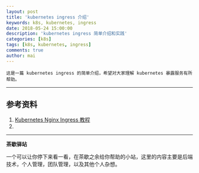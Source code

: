 ```yaml
---
layout: post
title: 'kubernetes ingress 介绍'
keywords: k8s, kubernetes, ingress
date: 2018-05-24 15:00:00
description: 'kubernetes ingress 简单介绍和实践'
categories: [k8s]
tags: [k8s, kubernetes, ingress]
comments: true
author: mai
---
```


    这是一篇 kubernetes ingress 的简单介绍，希望对大家理解 kubernetes 暴露服务有所帮助。

----



## 参考资料

1. [Kubernetes Nginx Ingress 教程](https://mritd.me/2017/03/04/how-to-use-nginx-ingress/)
2. [](https://mritd.me/2016/12/06/try-traefik-on-kubernetes/)

----

**茶歇驿站**

一个可以让你停下来看一看，在茶歇之余给你帮助的小站，这里的内容主要是后端技术，个人管理，团队管理，以及其他个人杂想。


